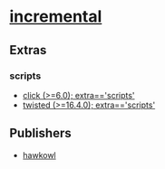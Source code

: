 # [incremental](https://pypi.org/project/incremental)


## Extras

### scripts
- [click (>=6.0); extra=='scripts'](packages/c/click.md)
- [twisted (>=16.4.0); extra=='scripts'](packages/t/twisted.md)


## Publishers
- [hawkowl](https://pypi.org/user/hawkowl)

